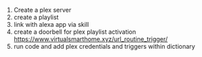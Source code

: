 1. Create a plex server
2. create a playlist
3. link with alexa app via skill
4. create a doorbell for plex playlist activation https://www.virtualsmarthome.xyz/url_routine_trigger/
5. run code and add plex credentials and triggers within dictionary
